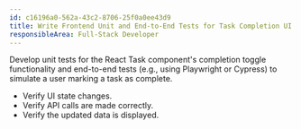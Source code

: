 ```yaml
---
id: c16196a0-562a-43c2-8706-25f0a0ee43d9
title: Write Frontend Unit and End-to-End Tests for Task Completion UI
responsibleArea: Full-Stack Developer
---
```

Develop unit tests for the React Task component's completion toggle functionality and end-to-end tests (e.g., using Playwright or Cypress) to simulate a user marking a task as complete.
*   Verify UI state changes.
*   Verify API calls are made correctly.
*   Verify the updated data is displayed.
